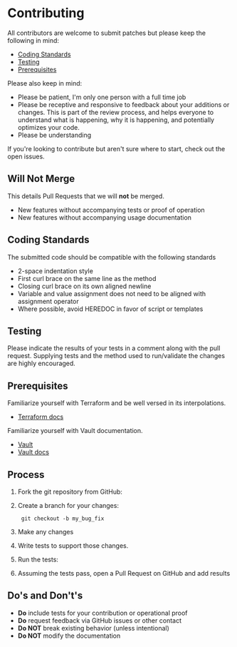 # Contributing

All contributors are welcome to submit patches but please keep the following in mind:

- [Coding Standards](#coding-standards)
- [Testing](#testing)
- [Prerequisites](#prerequisites)

Please also keep in mind:

- Please be patient, I'm only one person with a full time job
- Please be receptive and responsive to feedback about your additions or changes. This is part of the review process, and helps everyone to understand what is happening, why it is happening, and potentially optimizes your code.
- Please be understanding

If you're looking to contribute but aren't sure where to start, check out the open issues.

## Will Not Merge

This details Pull Requests that we will **not** be merged.

- New features without accompanying tests or proof of operation
- New features without accompanying usage documentation

## Coding Standards

The submitted code should be compatible with the following standards

- 2-space indentation style
- First curl brace on the same line as the method
- Closing curl brace on its own aligned newline
- Variable and value assignment does not need to be aligned with assignment operator
- Where possible, avoid HEREDOC in favor of script or templates

## Testing

Please indicate the results of your tests in a comment along with the pull request. Supplying tests and the method used to run/validate the changes are highly encouraged.

## Prerequisites

Familiarize yourself with Terraform and be well versed in its interpolations.

- [Terraform docs](https://www.terraform.io/docs)

Familiarize yourself with Vault documentation.

- [Vault](https://www.vaultproject.io/)
- [Vault docs](https://www.vaultproject.io/docs)

## Process

1. Fork the git repository from GitHub:
2. Create a branch for your changes:

        git checkout -b my_bug_fix

3. Make any changes
4. Write tests to support those changes.
5. Run the tests:
6. Assuming the tests pass, open a Pull Request on GitHub and add results

## Do's and Don't's

- **Do** include tests for your contribution or operational proof
- **Do** request feedback via GitHub issues or other contact
- **Do NOT** break existing behavior (unless intentional)
- **Do NOT** modify the documentation
